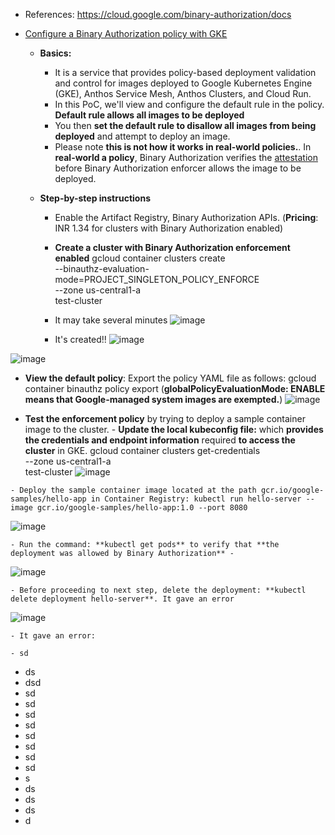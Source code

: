 - References: https://cloud.google.com/binary-authorization/docs
  
- [Configure a Binary Authorization policy with GKE](https://cloud.google.com/binary-authorization/docs/configure-policy-gke)
  - **Basics:**
    - It is a service that provides policy-based deployment validation and control for images deployed to Google Kubernetes Engine (GKE), Anthos Service Mesh, Anthos Clusters, and Cloud Run.
    - In this PoC, we'll view and configure the default rule in the policy. **Default rule allows all images to be deployed**
    - You then **set the default rule to disallow all images from being deployed** and attempt to deploy an image.
    - Please note **this is not how it works in real-world policies.**. In **real-world a policy**, Binary Authorization verifies the [attestation](https://cloud.google.com/binary-authorization/docs/key-concepts#attestations) before Binary Authorization enforcer allows the image to be deployed.

  - **Step-by-step instructions**
    - Enable the Artifact Registry, Binary Authorization APIs. (**Pricing**: INR 1.34 for clusters with Binary Authorization enabled) 
    - **Create a cluster with Binary Authorization enforcement enabled**
        gcloud container clusters create \
        --binauthz-evaluation-mode=PROJECT_SINGLETON_POLICY_ENFORCE \
        --zone us-central1-a \
        test-cluster

    - It may take several minutes
![image](https://github.com/Ajit1279/GCP_Learning/assets/81754034/f8e2623e-176e-457f-934b-72de565f5997)

    - It's created!!
![image](https://github.com/Ajit1279/GCP_Learning/assets/81754034/de2c83ef-e505-4be8-a558-8e437eec54e5)

![image](https://github.com/Ajit1279/GCP_Learning/assets/81754034/a746fb04-d28f-4548-9d7e-f12b43d54d63)

   - **View the default policy**: Export the policy YAML file as follows: gcloud container binauthz policy export 
    (**globalPolicyEvaluationMode: ENABLE means that Google-managed system images are exempted.**)
![image](https://github.com/Ajit1279/GCP_Learning/assets/81754034/60933ad6-6823-47c2-b225-40c60a22a025)

   - **Test the enforcement policy** by trying to deploy a sample container image to the cluster. 
    - **Update the local kubeconfig file:** which **provides the credentials and endpoint information** required **to access the cluster** in GKE.
       gcloud container clusters get-credentials \
       --zone us-central1-a \
       test-cluster
![image](https://github.com/Ajit1279/GCP_Learning/assets/81754034/6997d884-df50-4241-b079-1acc96b538c2)

    - Deploy the sample container image located at the path gcr.io/google-samples/hello-app in Container Registry: kubectl run hello-server --image gcr.io/google-samples/hello-app:1.0 --port 8080
![image](https://github.com/Ajit1279/GCP_Learning/assets/81754034/b9d009de-a237-43da-936f-6d3a6dc04eb7)

    - Run the command: **kubectl get pods** to verify that **the deployment was allowed by Binary Authorization** - 
![image](https://github.com/Ajit1279/GCP_Learning/assets/81754034/137148e3-a486-4fa5-8add-67e4cab67f84)

    - Before proceeding to next step, delete the deployment: **kubectl delete deployment hello-server**. It gave an error
![image](https://github.com/Ajit1279/GCP_Learning/assets/81754034/5f84afbc-a02a-4cff-a57e-ba2b2df23019)

    - It gave an error:
  
    - sd 
- ds
- dsd
- sd
- sd
- sd
- sd
- sd
- sd
- sd
- sd
- s
- ds
- ds
- ds
- d


